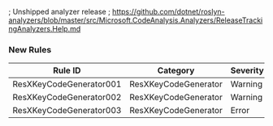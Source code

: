 ; Unshipped analyzer release
; https://github.com/dotnet/roslyn-analyzers/blob/master/src/Microsoft.CodeAnalysis.Analyzers/ReleaseTrackingAnalyzers.Help.md

### New Rules
Rule ID | Category | Severity | Notes
--------|----------|----------|-------
ResXKeyCodeGenerator001 | ResXKeyCodeGenerator | Warning | StringBuilderGenerator
ResXKeyCodeGenerator002 | ResXKeyCodeGenerator | Warning | StringBuilderGenerator
ResXKeyCodeGenerator003 | ResXKeyCodeGenerator | Error | StringBuilderGenerator
